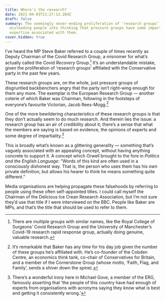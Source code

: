 ```yaml
---
title: Where’s the research?
date: 2021-04-03T21:27:13.284Z
draft: false
summary: The seemingly never-ending proliferation of ‘research groups’ is
  misleading people into thinking that pressure groups have some impartial
  expertise associated with them.
cover.hidden: true
---
```

I’ve heard the MP Steve Baker referred to a couple of times recently as Deputy Chairman of the Covid Research Group, a misnomer for what’s actually called the Covid _Recovery_ Group.[^1] It’s an understandable mistake, given the proliferation of ‘research groups’ affiliated with the Conservative party in the past few years.

These research groups are, on the whole, just pressure groups of disgruntled backbenchers angry that the party isn’t right-wing enough for them any more. The exemplar is the European Research Group — another coterie of which Baker was Chairman, following in the footsteps of everyone’s favourite Victorian, Jacob Rees-Mogg.[^2]

One of the more bewildering characteristics of these research groups is that they don’t actually seem to do much research. And therein lies the issue: a research group has an air of credibility about it; there’s a sense that what the members are saying is based on evidence, the opinions of experts and some degree of impartiality.[^3]

This is broadly what’s known as a glittering generality — something that’s vaguely associated with an appealing concept, without having anything concrete to support it. A concept which Orwell brought to the fore in _Politics and the English Language_: “Words of this kind are often used in a consciously dishonest way. That is, the person who uses them has his own private definition, but allows his hearer to think he means something quite different.”

Media organisations are helping propagate these falsehoods by referring to people using these often self-appointed titles. I could call myself the Chairman of the Delicious Ice Crean Research Association, but I’m not sure they’d use that title if I were interviewed on the BBC. People like Baker are MPs, and that’s the title that should be used to refer to them.

[^1]:	There are multiple groups with similar names, like the Royal College of Surgeons’ Covid Research Group and the University of Manchester’s Covid-19 research rapid response group, actually doing genuine, valuable research.

[^2]:	It’s remarkable that Baker has any time for his day job given the number of these groups he’s affiliated with. He’s co-founder of the Cobden Centre, an economics think tank, co-chair of Conservatives for Britain, and a member of the Cornerstone Group (whose motto, ‘Faith, Flag, and Family’, sends a shiver down the spine).

[^3]:	There’s a wonderful irony here in Michael Gove, a member of the ERG, famously asserting that ‘the people of this country have had enough of experts from organisations with acronyms saying they know what is best and getting it consistently wrong.’